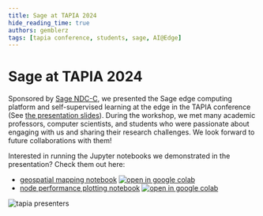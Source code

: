```yaml
---
title: Sage at TAPIA 2024
hide_reading_time: true
authors: gemblerz
tags: [tapia conference, students, sage, AI@Edge]
---
```


# Sage at TAPIA 2024


Sponsored by [Sage NDC-C](https://nairrpilot.org/projects/demo/sage), we presented the Sage edge computing platform and self-supervised learning at the edge in the TAPIA conference (See [the presentation slides](workshop-pdfs/TAPIA-sep-2024.pdf)). During the workshop, we met many academic professors, computer scientists, and students who were passionate about engaging with us and sharing their research challenges. We look forward to future collaborations with them!

Interested in running the Jupyter notebooks we demonstrated in the presentation?  Check them out here:

- [geospatial mapping notebook](https://github.com/sagecontinuum/sage-data-client/blob/main/examples/contrib/geospatial_mapping_example_v2.ipynb) [![open in google colab](https://colab.research.google.com/assets/colab-badge.svg)](https://colab.research.google.com/github/sagecontinuum/sage-data-client/blob/main/examples/contrib/geospatial_mapping_example_v2.ipynb)
- [node performance plotting notebook](https://github.com/waggle-sensor/edge-scheduler/blob/main/scripts/analysis/analyze_node_performance.ipynb) [![open in google colab](https://colab.research.google.com/assets/colab-badge.svg)](https://colab.research.google.com/github/waggle-sensor/edge-scheduler/blob/main/scripts/analysis/analyze_node_performance.ipynb)

![tapia presenters](img/tapia2024/tapia-presenters.jpg)
